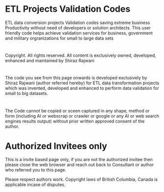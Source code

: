 # ETL Projects Validation Codes
ETL data conversion projects Validation codes saving extreme business Productivity without need of developers or solution architects. This user friendly code helps achieve validation services for business, government and military orgranizations for small to large data sets 

#
Copyright. All rights reserved. All content is exclusively owned, developed, enhanced and maintained by Shiraz Rajwani

#
The code you see from this page onwards is developed exclusively by Shiraz Rajwani (author referred hereby) for ETL data transformation projects which was invented, developed and enhanced to perform data validation for small to big datasets. 
# 
The Code cannot be copied or sceen captured in any shape, method or form (including AI or webscrap or crawler or google or any AI or web search engines results output) without prior written approved consent of the author. 

# Authorized Invitees only
This is a invite based page only, if you are not the authorized invitee then please close the web browser and reach out back to Consultant or author who referred you to this page.

Please respect authors work. Copyright laws of British Columbia, Canada is applicable incase of disputes.
